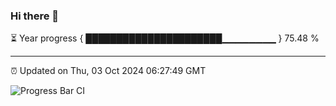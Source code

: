 ### Hi there 👋

⏳ Year progress { ██████████████████████▁▁▁▁▁▁▁▁ } 75.48 %

---

⏰ Updated on Thu, 03 Oct 2024 06:27:49 GMT

![Progress Bar CI](https://github.com/liununu/liununu/workflows/Progress%20Bar%20CI/badge.svg)
